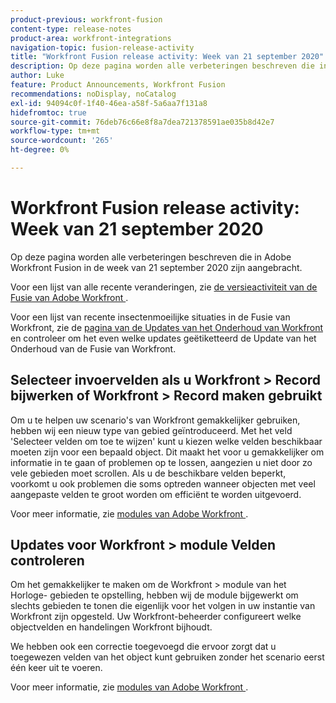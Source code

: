```yaml
---
product-previous: workfront-fusion
content-type: release-notes
product-area: workfront-integrations
navigation-topic: fusion-release-activity
title: "Workfront Fusion release activity: Week van 21 september 2020"
description: Op deze pagina worden alle verbeteringen beschreven die in Adobe Workfront Fusion in de week van 21 september 2020 zijn aangebracht.
author: Luke
feature: Product Announcements, Workfront Fusion
recommendations: noDisplay, noCatalog
exl-id: 94094c0f-1f40-46ea-a58f-5a6aa7f131a8
hidefromtoc: true
source-git-commit: 76deb76c66e8f8a7dea721378591ae035b8d42e7
workflow-type: tm+mt
source-wordcount: '265'
ht-degree: 0%

---
```


# Workfront Fusion release activity: Week van 21 september 2020

Op deze pagina worden alle verbeteringen beschreven die in Adobe Workfront Fusion in de week van 21 september 2020 zijn aangebracht.

Voor een lijst van alle recente veranderingen, zie [ de versieactiviteit van de Fusie van Adobe Workfront ](../../../../../product-announcements/product-releases/fusion-release-activity/fusion-release-activity.md).

Voor een lijst van recente insectenmoeilijke situaties in de Fusie van Workfront, zie de [ pagina van de Updates van het Onderhoud van Workfront ](https://experienceleague.adobe.com/docs/workfront-known-issues/releases/current-updates.html) en controleer om het even welke updates geëtiketteerd de Update van het Onderhoud van de Fusie van Workfront.

## Selecteer invoervelden als u Workfront > Record bijwerken of Workfront > Record maken gebruikt

Om u te helpen uw scenario&#39;s van Workfront gemakkelijker gebruiken, hebben wij een nieuw type van gebied geïntroduceerd. Met het veld &#39;Selecteer velden om toe te wijzen&#39; kunt u kiezen welke velden beschikbaar moeten zijn voor een bepaald object. Dit maakt het voor u gemakkelijker om informatie in te gaan of problemen op te lossen, aangezien u niet door zo vele gebieden moet scrollen. Als u de beschikbare velden beperkt, voorkomt u ook problemen die soms optreden wanneer objecten met veel aangepaste velden te groot worden om efficiënt te worden uitgevoerd.

Voor meer informatie, zie [ modules van Adobe Workfront ](../../../../../workfront-fusion/apps-and-their-modules/workfront-modules.md).

## Updates voor Workfront > module Velden controleren

Om het gemakkelijker te maken om de Workfront > module van het Horloge- gebieden te opstelling, hebben wij de module bijgewerkt om slechts gebieden te tonen die eigenlijk voor het volgen in uw instantie van Workfront zijn opgesteld. Uw Workfront-beheerder configureert welke objectvelden en handelingen Workfront bijhoudt.

We hebben ook een correctie toegevoegd die ervoor zorgt dat u toegewezen velden van het object kunt gebruiken zonder het scenario eerst één keer uit te voeren.

Voor meer informatie, zie [ modules van Adobe Workfront ](../../../../../workfront-fusion/apps-and-their-modules/workfront-modules.md).
